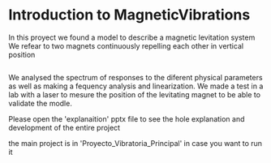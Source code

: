 # Introduction to MagneticVibrations

In this proyect we found a model to describe a magnetic levitation system
We refear to two magnets continuously repelling each other in vertical position 

![]()

We analysed the spectrum of responses to the diferent physical parameters as well as making a fequency analysis and linearization. We made a test in a lab with a laser to mesure the position of the levitating magnet to be able to validate the modle.


Please open the 'explanaition' pptx file to see the hole explanation and development of the entire project


the main project is in 'Proyecto_Vibratoria_Principal' in case you want to run it
